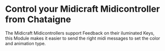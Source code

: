 # Control your Midicraft Midicontroller from Chataigne

The Midicraft Midicontrollers support Feedback on their iluminated Keys, this Module makes it easier to send the right midi messages to set the color and animation type.
